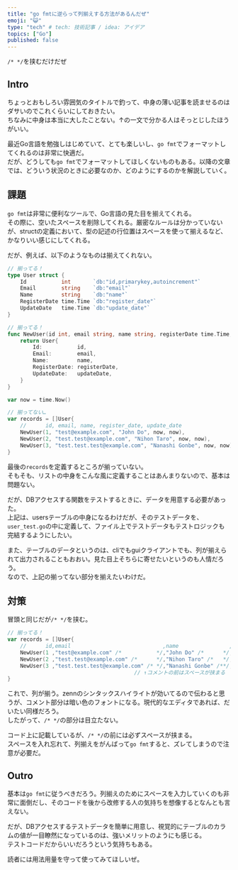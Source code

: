 ```yaml
---
title: "go fmtに逆らって列揃えする方法があるんだぜ"
emoji: "😺"
type: "tech" # tech: 技術記事 / idea: アイデア
topics: ["Go"]
published: false
---
```


`/* */`を挟むだけだぜ

## Intro
ちょっとおもしろい雰囲気のタイトルで釣って、中身の薄い記事を読ませるのはダサいのでこれくらいにしておきたい。  
ちなみに中身は本当に大したことない。↑の一文で分かる人はそっとじしたほうがいい。  

最近Go言語を勉強しはじめていて、とても楽しいし、`go fmt`でフォーマットしてくれるのは非常に快適だ。  
だが、どうしても`go fmt`でフォーマットしてほしくないものもある。以降の文章では、どういう状況のときに必要なのか、どのようにするのかを解説していく。  

## 課題
`go fmt`は非常に便利なツールで、Go言語の見た目を揃えてくれる。  
その際に、空いたスペースを削除してくれる。厳密なルールは分かっていないが、structの定義において、型の記述の行位置はスペースを使って揃えるなど、かなりいい感じにしてくれる。  

だが、例えば、以下のようなものは揃えてくれない。
```go
// 揃ってる！
type User struct {
    Id           int       `db:"id,primarykey,autoincrement"`
    Email        string    `db:"email"`
    Name         string    `db:"name"`
    RegisterDate time.Time `db:"register_date"`
    UpdateDate   time.Time `db:"update_date"`
}

// 揃ってる！
func NewUser(id int, email string, name string, registerDate time.Time, updateDate time.Time) User {
    return User{
        Id:           id,
        Email:        email,
        Name:         name,
        RegisterDate: registerDate,
        UpdateDate:   updateDate,
    }
}

var now = time.Now()

// 揃ってない…
var records = []User{
    //      id, email, name, register_date, update_date
    NewUser(1, "test@example.com", "John Do", now, now),
    NewUser(2, "test.test@example.com", "Nihon Taro", now, now),
    NewUser(3, "test.test.test@example.com", "Nanashi Gonbe", now, now),
}
```

最後の`records`を定義するところが揃っていない。  
そもそも、リストの中身をこんな風に定義することはあんまりないので、基本は問題ない。  

だが、DBアクセスする関数をテストするときに、データを用意する必要があった。  
上記は、usersテーブルの中身になるわけだが、そのテストデータを、`user_test.go`の中に定義して、ファイル上でテストデータもテストロジックも完結するようにしたい。  

また、テーブルのデータというのは、cliでもguiクライアントでも、列が揃えられて出力されることもおおい。見た目上そちらに寄せたいというのも人情だろう。  
なので、上記の揃ってない部分を揃えたいわけだ。  

## 対策
冒頭と同じだが`/* */`を挟む。

```go
// 揃ってる！
var records = []User{
    //      id,email                             ,name                ,register_date,update_date
    NewUser(1 ,"test@example.com" /*           */,"John Do" /*      */, now /*    */, now /*  */),
    NewUser(2 ,"test.test@example.com" /*      */,"Nihon Taro" /*   */, now /*    */, now /*  */),
    NewUser(3 ,"test.test.test@example.com" /* */,"Nanashi Gonbe" /**/, now /*    */, now /*  */),
                                        // ↑コメントの前はスペースが挟まる
}
```

これで、列が揃う。zennのシンタックスハイライトが効いてるので伝わると思うが、コメント部分は暗い色のフォントになる。現代的なエディタであれば、だいたい同様だろう。  
したがって、`/* */`の部分は目立たない。  

コード上に記載しているが、`/* */`の前には必ずスペースが挟まる。  
スペースを入れ忘れて、列揃えをがんばって`go fmt`すると、ズレてしまうので注意が必要だ。  

## Outro
基本は`go fmt`に従うべきだろう。列揃えのためにスペースを入力していくのも非常に面倒だし、そのコードを後から改修する人の気持ちを想像するとなんとも言えない。  

だが、DBアクセスするテストデータを簡単に用意し、視覚的にテーブルのカラムの値が一目瞭然になっているのは、強いメリットのようにも感じる。  
テストコードだからいいだろうという気持ちもある。  

読者には用法用量を守って使ってみてほしいぜ。  

